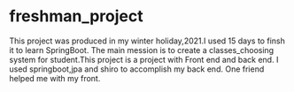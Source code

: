 # freshman_project

This project was produced in my winter holiday,2021.I used 15 days to finsh it to learn SpringBoot.
The main mession is to create a classes_choosing system for student.This project is a project with Front end and back end.
I used springboot,jpa and shiro to accomplish my back end.
One friend helped me with my front.
